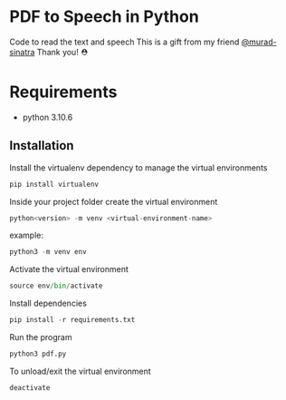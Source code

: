 # PDF to Speech in Python

Code to read the text and speech
This is a gift from my friend [@murad-sinatra](https://github.com/murad-sinatra)
Thank you! ⛑️

# Requirements
 - python 3.10.6

## Installation

Install the virtualenv dependency to manage the virtual environments
```python
pip install virtualenv
```
Inside your project folder create the virtual environment
```python
python<version> -m venv <virtual-environment-name>
```
example:
```python
python3 -m venv env
```
Activate the virtual environment
```python
source env/bin/activate
```
Install dependencies
```python
pip install -r requirements.txt 
```
Run the program
```python
python3 pdf.py 
```
To unload/exit the virtual environment
```python
deactivate
```